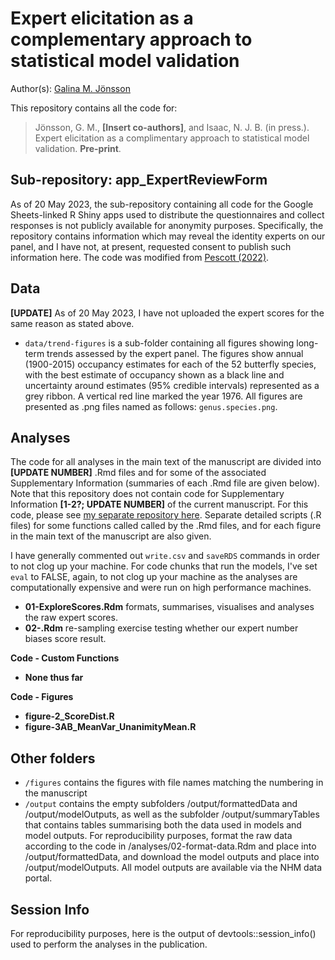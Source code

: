 # Expert elicitation as a complementary approach to statistical model validation

Author(s): [Galina M. Jönsson](https://github.com/galinajonsson)

This repository contains all the code for:

>Jönsson, G. M., **[Insert co-authors]**, and Isaac, N. J. B. (in press.). Expert elicitation as a complimentary approach to statistical model validation. **Pre-print**.

## Sub-repository: app_ExpertReviewForm
As of 20 May 2023, the sub-repository containing all code for the Google Sheets-linked R Shiny apps used to distribute the questionnaires and collect responses is not publicly available for anonymity purposes. Specifically, the repository contains information which may reveal the identity experts on our panel, and I have not, at present, requested consent to publish such information here. The code was modified from [Pescott (2022)](https://zenodo.org/record/7082588). 


## Data

**[UPDATE]** As of 20 May 2023, I have not uploaded the expert scores for the same reason as stated above. 

* `data/trend-figures` is a sub-folder containing all figures showing long-term trends assessed by the expert panel. The figures show annual (1900-2015) occupancy estimates for each of the 52 butterfly species, with the best estimate of occupancy shown as a black line and uncertainty around estimates (95% credible intervals) represented as a grey ribbon. A vertical red line marked the year 1976. All figures are presented as .png files named as follows: `genus.species.png`.    



## Analyses

The code for all analyses in the main text of the manuscript are divided into **[UPDATE NUMBER]** .Rmd files and for some of the associated Supplementary Information (summaries of each .Rmd file are given below). Note that this repository does not contain code for Supplementary Information **[1-2?; UPDATE NUMBER]** of the current manuscript. For this code, please see [my separate repository here](https://github.com/galinajonsson/LepidopteraTrends). Separate detailed scripts (.R files) for some functions called called by the .Rmd files, and for each figure in the main text of the manuscript are also given. 

I have generally commented out `write.csv` and `saveRDS` commands in order to not clog up your machine. For code chunks that run the models, I've set `eval` to FALSE, again, to not clog up your machine as the analyses are computationally expensive and were run on high performance machines.

* __01-ExploreScores.Rdm__ formats, summarises, visualises and analyses the raw expert scores.      
* __02-.Rdm__ re-sampling exercise testing whether our expert number biases score result.   



 


__Code - Custom Functions__
* __None thus far__      


__Code - Figures__
* __figure-2_ScoreDist.R__       
* __figure-3AB_MeanVar_UnanimityMean.R__   




## Other folders

* `/figures` contains the figures with file names matching the numbering in the manuscript
* `/output` contains the empty subfolders /output/formattedData and /output/modelOutputs, as well as the subfolder /output/summaryTables that contains tables summarising both the data used in models and model outputs. For reproducibility purposes, format the raw data according to the code in /analyses/02-format-data.Rdm and place into /output/formattedData, and download the model outputs and place into /output/modelOutputs. All model outputs are available via the NHM data portal.


## Session Info
For reproducibility purposes, here is the output of devtools::session_info() used to perform the analyses in the publication.
```